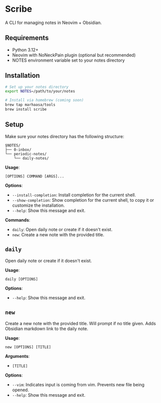 # Scribe

A CLI for managing notes in Neovim + Obsidian.

## Requirements

- Python 3.12+
- Neovim with NoNeckPain plugin (optional but recommended)
- NOTES environment variable set to your notes directory

## Installation

```bash
# Set up your notes directory
export NOTES=/path/to/your/notes

# Install via homebrew (coming soon)
brew tap marhaasa/tools
brew install scribe
```

## Setup

Make sure your notes directory has the following structure:
```
$NOTES/
├── 0-inbox/
└── periodic-notes/
    └── daily-notes/
```

**Usage**:

```console
[OPTIONS] COMMAND [ARGS]...
```

**Options**:

- `--install-completion`: Install completion for the current shell.
- `--show-completion`: Show completion for the current shell, to copy it or customize the installation.
- `--help`: Show this message and exit.

**Commands**:

- `daily`: Open daily note or create if it doesn't exist.
- `new`: Create a new note with the provided title.

## `daily`

Open daily note or create if it doesn't exist.

**Usage**:

```console
daily [OPTIONS]
```

**Options**:

- `--help`: Show this message and exit.

## `new`

Create a new note with the provided title. Will prompt if no title given.
Adds Obsidian markdown link to the daily note.

**Usage**:

```console
new [OPTIONS] [TITLE]
```

**Arguments**:

- `[TITLE]`

**Options**:

- `--vim`: Indicates input is coming from vim. Prevents new file being opened.
- `--help`: Show this message and exit.

